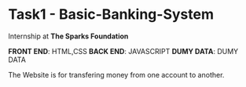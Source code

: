 # Task1 - Basic-Banking-System
Internship at **The Sparks Foundation**

**FRONT END**: HTML,CSS
**BACK END**: JAVASCRIPT
**DUMY DATA**: DUMY DATA

The Website is for transfering money from one account to another. 


